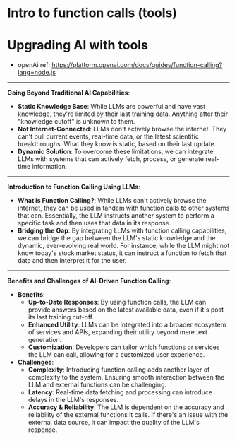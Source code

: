 # Intro to function calls (tools)

# Upgrading AI with tools

- openAi ref: https://platform.openai.com/docs/guides/function-calling?lang=node.js

---

**Going Beyond Traditional AI Capabilities**:

- **Static Knowledge Base**: While LLMs are powerful and have vast knowledge, they're limited by their last training data. Anything after their "knowledge cutoff" is unknown to them.
- **Not Internet-Connected**: LLMs don't actively browse the internet. They can't pull current events, real-time data, or the latest scientific breakthroughs. What they know is static, based on their last update.
- **Dynamic Solution**: To overcome these limitations, we can integrate LLMs with systems that can actively fetch, process, or generate real-time information.

---

**Introduction to Function Calling Using LLMs**:

- **What is Function Calling?**: While LLMs can't actively browse the internet, they can be used in tandem with function calls to other systems that can. Essentially, the LLM instructs another system to perform a specific task and then uses that data in its response.
- **Bridging the Gap**: By integrating LLMs with function calling capabilities, we can bridge the gap between the LLM's static knowledge and the dynamic, ever-evolving real world. For instance, while the LLM might not know today's stock market status, it can instruct a function to fetch that data and then interpret it for the user.

---

**Benefits and Challenges of AI-Driven Function Calling**:

- **Benefits**:
    - **Up-to-Date Responses**: By using function calls, the LLM can provide answers based on the latest available data, even if it's post its last training cut-off.
    - **Enhanced Utility**: LLMs can be integrated into a broader ecosystem of services and APIs, expanding their utility beyond mere text generation.
    - **Customization**: Developers can tailor which functions or services the LLM can call, allowing for a customized user experience.
- **Challenges**:
    - **Complexity**: Introducing function calling adds another layer of complexity to the system. Ensuring smooth interaction between the LLM and external functions can be challenging.
    - **Latency**: Real-time data fetching and processing can introduce delays in the LLM's responses.
    - **Accuracy & Reliability**: The LLM is dependent on the accuracy and reliability of the external functions it calls. If there's an issue with the external data source, it can impact the quality of the LLM's response.

